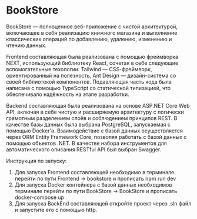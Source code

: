 # BookStore

BookStore — полноценное веб-приложение с чистой архитектурой, включающее в себя реализацию книжного магазина и выполнение классических операций по добавлению, удалению, изменению и чтению данных.

Frontend составляющая была реализована с помощью фреймворка NEXT, использующий библиотеку React, сочетая в себе следующие вспомогательные техологии: Tailwind — CSS-фреймворк, ориентированный на полезность, Ant Design — дизайн-система со своей библиотекой компонентов. Подавляющая часть кода была написана с помощью TypeScript со статической типизацией, что обеспечивало надёжность на этапе разработки.

Backend составляющая была реализована на основе ASP.NET Core Web API, включая в себе чистую и расширяемую архитектуру с логически грамотным разделением слоёв и соблюдением принципов REST. В качестве базы данных была выбрана PostgreSQL, запускаемая с помощью Docker'а. Взаимодействие с базой данных осуществляется через ORM Entity Framework Core, позволяя работать с базой данных с помощью объектов .NET. В качестве набора инструментов для автоматического описания RESTful API был выбран Swagger.

Инструкция по запуску:

1. Для запуска Frontend составляющей необходимо в терминале перейти по пути Frontend -> bookstore и прописать npm run dev
2. Для запуска Docker контейнера с базой данных необходимов терминале перейти по пути BookStore -> BookStore и прописать docker-compose up
3. Для запуска BackEnd составляющей откройте проект через .sln файл и запустите его с помощью http.
